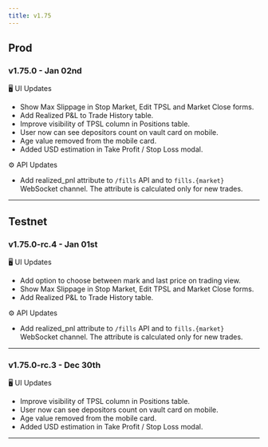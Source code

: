 ```yaml
---
title: v1.75
---
```


## Prod
### v1.75.0 - Jan 02nd

🖥️  UI Updates
* Show Max Slippage in Stop Market, Edit TPSL and Market Close forms.
* Add Realized P&L to Trade History table.
* Improve visibility of TPSL column in Positions table.
* User now can see depositors count on vault card on mobile. 
* Age value removed from the mobile card.
* Added USD estimation in Take Profit / Stop Loss modal.

⚙️ API Updates
* Add realized_pnl attribute to `/fills` API and to `fills.{market}` WebSocket channel. The attribute is calculated only for new trades.

---


## Testnet
### v1.75.0-rc.4 - Jan 01st

🖥️  UI Updates
* Add option to choose between mark and last price on trading view.
* Show Max Slippage in Stop Market, Edit TPSL and Market Close forms.
* Add Realized P&L to Trade History table.

⚙️ API Updates

* Add realized_pnl attribute to `/fills` API and to `fills.{market}` WebSocket channel. The attribute is calculated only for new trades.

---
### v1.75.0-rc.3 - Dec 30th

🖥️  UI Updates
* Improve visibility of TPSL column in Positions table.
* User now can see depositors count on vault card on mobile. 
* Age value removed from the mobile card.
* Added USD estimation in Take Profit / Stop Loss modal.
---


